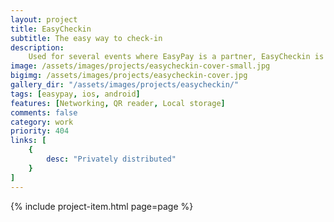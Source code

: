 ```yaml
---
layout: project
title: EasyCheckin
subtitle: The easy way to check-in
description:
    Used for several events where EasyPay is a partner, EasyCheckin is the ideal way to quickly validate tickets. Scanning the QR code is quick and secure, avoiding long lines at the entrance. The app also offers the manual input option to enter ticket details.
image: /assets/images/projects/easycheckin-cover-small.jpg
bigimg: /assets/images/projects/easycheckin-cover.jpg
gallery_dir: "/assets/images/projects/easycheckin/"
tags: [easypay, ios, android]
features: [Networking, QR reader, Local storage]
comments: false
category: work
priority: 404
links: [
    {
        desc: "Privately distributed"
    }
]
---
```


{% include project-item.html page=page %}